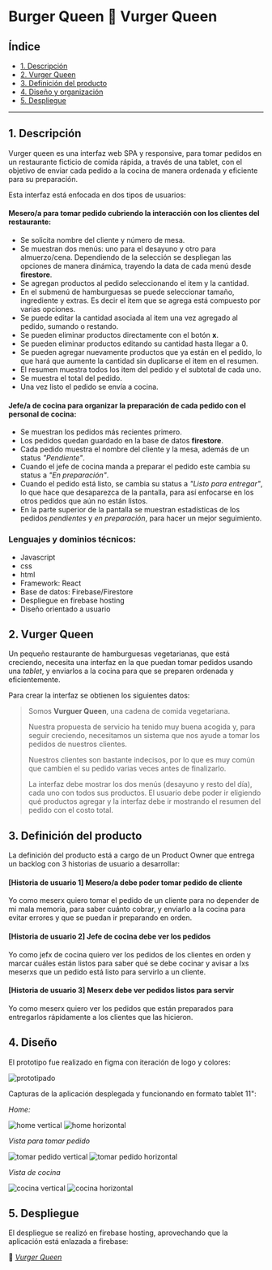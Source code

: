 #  Burger Queen 🌱 Vurger Queen
## Índice

* [1. Descripción](#1-Descripción)
* [2. Vurger Queen](#2-Vurger-Queen)
* [3. Definición del producto](#3-definición-del-producto)
* [4. Diseño y organización](#4-Diseño-y-organización)
* [5. Despliegue](#5-Despliegue)

***

## 1. Descripción

Vurger queen es una interfaz web SPA y responsive, para tomar pedidos en un restaurante ficticio de comida rápida, a través de una tablet, con el objetivo de enviar cada pedido a la cocina de manera ordenada y eficiente para su preparación. 

Esta interfaz está enfocada en dos tipos de usuarios: 

#### Mesero/a para **tomar pedido** cubriendo la interacción con los clientes del restaurante:

* Se solicita nombre del cliente y número de mesa.
* Se muestran dos menús: uno para el desayuno y otro para almuerzo/cena. Dependiendo de la selección se despliegan las opciones de manera dinámica, trayendo la data de cada menú desde **firestore**.
* Se agregan productos al pedido seleccionando el item y la cantidad.
* En el submenú de hamburguesas se puede seleccionar tamaño, ingrediente y extras. Es decir el item que se agrega está compuesto por varias opciones. 
* Se puede editar la cantidad asociada al item una vez agregado al pedido, sumando o restando.
* Se pueden eliminar productos directamente con el botón **x**.
* Se pueden eliminar productos editando su cantidad hasta llegar a 0.
* Se pueden agregar nuevamente productos que ya están en el pedido, lo que hará que aumente la cantidad sin duplicarse el item en el resumen.
* El resumen muestra todos los item del pedido y el subtotal de cada uno.
* Se muestra el total del pedido.
* Una vez listo el pedido se envía a cocina.

#### Jefe/a de **cocina** para organizar la preparación de cada pedido con el personal de cocina:

* Se muestran los pedidos más recientes primero.
* Los pedidos quedan guardado en la base de datos **firestore**.
* Cada pedido muestra el nombre del cliente y la mesa, además de un status *"Pendiente"*.
* Cuando el jefe de cocina manda a preparar el pedido este cambia su status a *"En preparación"*.
* Cuando el pedido está listo, se cambia su status a *"Listo para entregar"*, lo que hace que desaparezca de la pantalla, para así enfocarse en los otros pedidos que aún no están listos.
* En la parte superior de la pantalla se muestran estadísticas de los pedidos *pendientes* y *en preparación*, para hacer un mejor seguimiento.

### Lenguajes y dominios técnicos:

* Javascript
* css
* html
* Framework: React
* Base de datos: Firebase/Firestore
* Despliegue en firebase hosting
* Diseño orientado a usuario

## 2. Vurger Queen

Un pequeño restaurante de hamburguesas vegetarianas, que está creciendo, necesita una
interfaz en la que puedan tomar pedidos usando una _tablet_, y enviarlos
a la cocina para que se preparen ordenada y eficientemente.

Para crear la interfaz se obtienen los siguientes datos: 
> Somos **Vurguer Queen**, una cadena de comida vegetariana.
>
> Nuestra propuesta de servicio ha tenido muy buena acogida y, para
> seguir creciendo, necesitamos un sistema que nos ayude a tomar los pedidos de
> nuestros clientes.
> 
> Nuestros clientes son bastante indecisos, por lo que es muy común que cambien
> el su pedido varias veces antes de finalizarlo.
>
>La interfaz debe mostrar los dos menús (desayuno y resto del día), cada uno
>con todos sus productos. El usuario debe poder ir eligiendo qué productos
>agregar y la interfaz debe ir mostrando el resumen del pedido con el
>costo total.

## 3. Definición del producto

La definición del producto está a cargo de un Product Owner que entrega un backlog con 3 historias de usuario a desarrollar:

#### [Historia de usuario 1] Mesero/a debe poder tomar pedido de cliente

Yo como meserx quiero tomar el pedido de un cliente para no depender de mi mala
memoria, para saber cuánto cobrar, y enviarlo a la cocina para evitar errores y
que se puedan ir preparando en orden.

#### [Historia de usuario 2] Jefe de cocina debe ver los pedidos

Yo como jefx de cocina quiero ver los pedidos de los clientes en orden y
marcar cuáles están listos para saber qué se debe cocinar y avisar a lxs meserxs
que un pedido está listo para servirlo a un cliente.

#### [Historia de usuario 3] Meserx debe ver pedidos listos para servir

Yo como meserx quiero ver los pedidos que están preparados para entregarlos
rápidamente a los clientes que las hicieron.

## 4. Diseño

El prototipo fue realizado en figma con iteración de logo y colores:

![prototipado](https://github.com/GabrielaDana/SCL019-burger-queen/blob/main/img_readme/Prototipos.png)

Capturas de la aplicación desplegada y funcionando en formato tablet 11":

*Home:*

![home vertical](https://github.com/GabrielaDana/SCL019-burger-queen/blob/main/img_readme/home_vertical.png)
![home horizontal](https://github.com/GabrielaDana/SCL019-burger-queen/blob/main/img_readme/home_horizontal.png)


*Vista para tomar pedido*

![tomar pedido vertical](https://github.com/GabrielaDana/SCL019-burger-queen/blob/main/img_readme/tomar_pedido_vertical.png)
![tomar pedido horizontal](https://github.com/GabrielaDana/SCL019-burger-queen/blob/main/img_readme/tomar_pedido_horizontal.png)


*Vista de cocina*

![cocina vertical](https://github.com/GabrielaDana/SCL019-burger-queen/blob/main/img_readme/Cocina_vertical.png)
![cocina horizontal](https://github.com/GabrielaDana/SCL019-burger-queen/blob/main/img_readme/cocina_horizontal.png)

## 5. Despliegue

El despliegue se realizó en firebase hosting, aprovechando que la aplicación está enlazada a firebase:

🔗 [*Vurger Queen*](https://burger-queen-gabriela-dana.web.app/)

 
